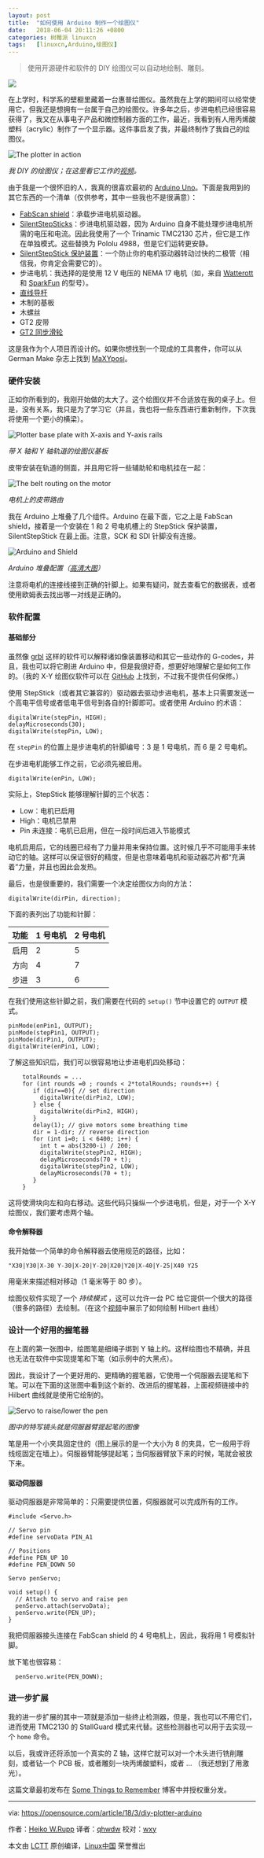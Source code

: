 ```yaml
---
layout: post
title:	"如何使用 Arduino 制作一个绘图仪"
date:	2018-06-04 20:11:26 +0800 
categories:	树莓派 linuxcn 
tags:	[linuxcn,Arduino,绘图仪]
---
```




> 
> 使用开源硬件和软件的 DIY 绘图仪可以自动地绘制、雕刻。
> 
> 
> 


![](/Asserts/Images//attachment/album/201806/04/201132zgx6x2yqywrwyucq.png)


在上学时，科学系的壁橱里藏着一台惠普绘图仪。虽然我在上学的期间可以经常使用它，但我还是想拥有一台属于自己的绘图仪。许多年之后，步进电机已经很容易获得了，我又在从事电子产品和微控制器方面的工作，最近，我看到有人用丙烯酸塑料（acrylic）制作了一个显示器。这件事启发了我，并最终制作了我自己的绘图仪。


![The plotter in action ](/Asserts/Images//attachment/album/201806/04/201133gnzj86j6m8a35jh5.png "The plotter in action ")


*我 DIY 的绘图仪；在这里看它工作的[视频](https://twitter.com/pilhuhn/status/948205323726344193)。*


由于我是一个很怀旧的人，我真的很喜欢最初的 [Arduino Uno](https://en.wikipedia.org/wiki/Arduino#Official_boards)。下面是我用到的其它东西的一个清单（仅供参考，其中一些我也不是很满意）：


* [FabScan shield](http://www.watterott.com/de/Arduino-FabScan-Shield)：承载步进电机驱动器。
* [SilentStepSticks](http://www.watterott.com/de/SilentStepStick-TMC2130)：步进电机驱动器，因为 Arduino 自身不能处理步进电机所需的电压和电流。因此我使用了一个 Trinamic TMC2130 芯片，但它是工作在单独模式。这些替换为 Pololu 4988，但是它们运转更安静。
* [SilentStepStick 保护装置](http://www.watterott.com/de/SilentStepStick-Protector)：一个防止你的电机驱动器转动过快的二极管（相信我，你肯定会需要它的）。
* 步进电机：我选择的是使用 12 V 电压的 NEMA 17 电机（如，来自 [Watterott](http://www.watterott.com/de/Schrittmotor-incl-Anschlusskabel) 和 [SparkFun](https://www.sparkfun.com/products/9238) 的型号）。
* [直线导杆](https://www.ebay.de/itm/CNC-Set-12x-600mm-Linearfuhrung-Linear-Guide-Rail-Stage-3D-/322917927292?hash=item4b2f68897c)
* 木制的基板
* 木螺丝
* GT2 皮带
* [GT2 同步滑轮](http://www.watterott.com/de/OpenBuilds-GT2-2mm-Aluminium-Timing-Pulley)


这是我作为个人项目而设计的。如果你想找到一个现成的工具套件，你可以从 German Make 杂志上找到 [MaXYposi](https://www.heise.de/make/artikel/MaXYposi-Projektseite-zum-universellen-XY-Portalroboter-von-Make-3676050.html)。


### 硬件安装


正如你所看到的，我刚开始做的太大了。这个绘图仪并不合适放在我的桌子上。但是，没有关系，我只是为了学习它（并且，我也将一些东西进行重新制作，下次我将使用一个更小的横梁）。


![Plotter base plate with X-axis and Y-axis rails](/Asserts/Images//attachment/album/201806/04/201134tufjyjyjsv3k92db.jpg "Plotter base plate with X-axis and Y-axis rails")


*带 X 轴和 Y 轴轨道的绘图仪基板*


皮带安装在轨道的侧面，并且用它将一些辅助轮和电机挂在一起：


![The belt routing on the motor](/Asserts/Images//attachment/album/201806/04/201134ni04ih6c9mhh94d6.jpg "The belt routing on the motor")


*电机上的皮带路由*


我在 Arduino 上堆叠了几个组件。Arduino 在最下面，它之上是 FabScan shield，接着是一个安装在 1 和 2 号电机槽上的 StepStick 保护装置，SilentStepStick 在最上面。注意，SCK 和 SDI 针脚没有连接。


![Arduino and Shield](/Asserts/Images//attachment/album/201806/04/201135foawg8gclon84jzt.jpg)


*Arduino 堆叠配置（[高清大图](https://www.dropbox.com/s/7bp3bo5g2ujser8/IMG_20180103_110111.jpg?dl=0)）*


注意将电机的连接线接到正确的针脚上。如果有疑问，就去查看它的数据表，或者使用欧姆表去找出哪一对线是正确的。


### 软件配置


#### 基础部分


虽然像 [grbl](https://github.com/gnea/grbl) 这样的软件可以解释诸如像装置移动和其它一些动作的 G-codes，并且，我也可以将它刷进 Arduino 中，但是我很好奇，想更好地理解它是如何工作的。（我的 X-Y 绘图仪软件可以在 [GitHub](https://github.com/pilhuhn/xy-plotter) 上找到，不过我不提供任何保修。）


使用 StepStick（或者其它兼容的）驱动器去驱动步进电机，基本上只需要发送一个高电平信号或者低电平信号到各自的针脚即可。或者使用 Arduino 的术语：



```
digitalWrite(stepPin, HIGH);
delayMicroseconds(30);
digitalWrite(stepPin, LOW);

```

在 `stepPin` 的位置上是步进电机的针脚编号：3 是 1 号电机，而 6 是 2 号电机。


在步进电机能够工作之前，它必须先被启用。



```
digitalWrite(enPin, LOW);

```

实际上，StepStick 能够理解针脚的三个状态：


* Low：电机已启用
* High：电机已禁用
* Pin 未连接：电机已启用，但在一段时间后进入节能模式


电机启用后，它的线圈已经有了力量并用来保持位置。这时候几乎不可能用手来转动它的轴。这样可以保证很好的精度，但是也意味着电机和驱动器芯片都“充满着”力量，并且也因此会发热。


最后，也是很重要的，我们需要一个决定绘图仪方向的方法：



```
digitalWrite(dirPin, direction);

```

下面的表列出了功能和针脚：




| 功能 | 1 号电机 | 2 号电机 |
| --- | --- | --- |
| 启用 | 2 | 5 |
| 方向 | 4 | 7 |
| 步进 | 3 | 6 |


在我们使用这些针脚之前，我们需要在代码的 `setup()` 节中设置它的 `OUTPUT` 模式。



```
pinMode(enPin1, OUTPUT);
pinMode(stepPin1, OUTPUT);
pinMode(dirPin1, OUTPUT);
digitalWrite(enPin1, LOW);

```

了解这些知识后，我们可以很容易地让步进电机四处移动：



```
    totalRounds = ...
    for (int rounds =0 ; rounds < 2*totalRounds; rounds++) {
       if (dir==0){ // set direction
         digitalWrite(dirPin2, LOW);
       } else {
         digitalWrite(dirPin2, HIGH);
       }
       delay(1); // give motors some breathing time
       dir = 1-dir; // reverse direction
       for (int i=0; i < 6400; i++) {
         int t = abs(3200-i) / 200;
         digitalWrite(stepPin2, HIGH);
         delayMicroseconds(70 + t);
         digitalWrite(stepPin2, LOW);
         delayMicroseconds(70 + t);
       }
    }

```

这将使滑块向左和向右移动。这些代码只操纵一个步进电机，但是，对于一个 X-Y 绘图仪，我们要考虑两个轴。


#### 命令解释器


我开始做一个简单的命令解释器去使用规范的路径，比如：



```
"X30|Y30|X-30 Y-30|X-20|Y-20|X20|Y20|X-40|Y-25|X40 Y25

```

用毫米来描述相对移动（1 毫米等于 80 步）。


绘图仪软件实现了一个 *持续模式* ，这可以允许一台 PC 给它提供一个很大的路径（很多的路径）去绘制。（在这个[视频](https://twitter.com/pilhuhn/status/949737734654124032)中展示了如何绘制 Hilbert 曲线）


### 设计一个好用的握笔器


在上面的第一张图中，绘图笔是细绳子绑到 Y 轴上的。这样绘图也不精确，并且也无法在软件中实现提笔和下笔（如示例中的大黑点）。


因此，我设计了一个更好用的、更精确的握笔器，它使用一个伺服器去提笔和下笔。可以在下面的这张图中看到这个新的、改进后的握笔器，上面视频链接中的 Hilbert 曲线就是使用它绘制的。


![Servo to raise/lower the pen ](/Asserts/Images//attachment/album/201806/04/201135q6wwy5ww6994w6u9.jpg "Servo to raise/lower the pen ")


*图中的特写镜头就是伺服器臂提起笔的图像*


笔是用一个小夹具固定住的（图上展示的是一个大小为 8 的夹具，它一般用于将线缆固定在墙上）。伺服器臂能够提起笔；当伺服器臂放下来的时候，笔就会被放下来。


#### 驱动伺服器


驱动伺服器是非常简单的：只需要提供位置，伺服器就可以完成所有的工作。



```
#include <Servo.h>

// Servo pin
#define servoData PIN_A1

// Positions
#define PEN_UP 10
#define PEN_DOWN 50

Servo penServo;

void setup() {
  // Attach to servo and raise pen
  penServo.attach(servoData);
  penServo.write(PEN_UP);
}

```

我把伺服器接头连接在 FabScan shield 的 4 号电机上，因此，我将用 1 号模拟针脚。


放下笔也很容易：



```
  penServo.write(PEN_DOWN);

```

### 进一步扩展


我的进一步扩展的其中一项就是添加一些终止检测器，但是，我也可以不用它们，进而使用 TMC2130 的 StallGuard 模式来代替。这些检测器也可以用于去实现一个 `home` 命令。


以后，我或许还将添加一个真实的 Z 轴，这样它就可以对一个木头进行铣削雕刻，或者钻一个 PCB 板，或者雕刻一块丙烯酸塑料，或者 … （我还想到了用激光）。


这篇文章最初发布在 [Some Things to Remember](http://pilhuhn.blogspot.com/2018/01/homegrown-xy-plotter-with-arduino.html) 博客中并授权重分发。




---


via: <https://opensource.com/article/18/3/diy-plotter-arduino>


作者：[Heiko W.Rupp](https://opensource.com/users/pilhuhn) 译者：[qhwdw](https://github.com/qhwdw) 校对：[wxy](https://github.com/wxy)


本文由 [LCTT](https://github.com/LCTT/TranslateProject) 原创编译，[Linux中国](https://linux.cn/) 荣誉推出
